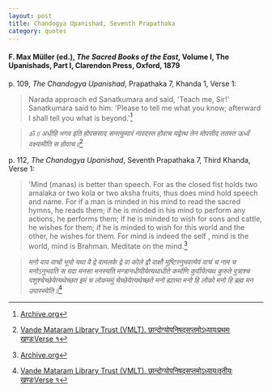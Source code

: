 ```yaml
---
layout: post
title: Chandogya Upanishad, Seventh Prapathaka
category: quotes
---
```


#### F. Max Müller (ed.), *The Sacred Books of the East*, Volume I, The Upanishads, Part I, Clarendon Press, Oxford, 1879

p. 109, *The Chandogya Upanishad*, Prapathaka 7, Khanda 1, Verse 1:

> Narada approach ed Sanatkumara and said, 'Teach me, Sir!' Sanatkumara said to him: 'Please to tell me what you know; afterward I shall tell you what is beyond.'[^1]

[^1]: [Archive.org](https://archive.org/details/upanishads01ml/page/108/mode/2up)

> *ॐ॥ अधीहि भगव इति होपससाद सनत्कुमारं नारदस्त होवाच यद्वेत्थ तेन मोपसीद ततस्त ऊर्ध्वं वक्ष्यामीति स होवाच॥*[^2]

[^2]: [Vande Mataram Library Trust (VMLT). छान्दोग्योपनिषद्‌सप्तमोऽध्यायःप्रथमः खण्डःVerse १](https://upanishads.org.in/upanishads/11/7/1/1)

p. 112, *The Chandogya Upanishad*, Seventh Prapathaka 7, Third Khanda, Verse 1:

> 'Mind (manas) is better than speech. For as the closed fist holds two amalaka or two kola or two aksha fruits, thus does mind hold speech and name. For if a man is minded in his mind to read the sacred hymns, he reads them; if he is minded in his mind to perform any actions, he performs them; if he is minded to wish for sons and cattle, he wishes for them; if he is minded to wish for this world and the other, he wishes for them. For mind is indeed the self , mind is the world, mind is Brahman. Meditate on the mind.[^3]

[^3]: [Archive.org](https://archive.org/details/upanishads01ml/page/112/mode/2up)

> *मनो वाव वाचो भूयो यथा वै द्वे वामलके द्वे वा कोले द्वौ वाक्षौ मुष्टिरनुभवत्येवं वाचं च नाम च मनोऽनुभवति स यदा मनसा मनस्यति मन्त्रानधीयीयेत्यथाधीते कर्माणि कुर्वीयेत्यथ कुरुते पुत्राश्च पशूश्चेच्छेयेत्यथेच्छत इमं च लोकममुं चेच्छेयेत्यथेच्छते मनो ह्यात्मा मनो हि लोको मनो हि ब्रह्म मन उपास्स्वेति॥*[^4]

[^4]: [Vande Mataram Library Trust (VMLT). छान्दोग्योपनिषद्‌सप्तमोऽध्यायःतृतीयः खण्डःVerse १](https://upanishads.org.in/upanishads/11/7/3/1)